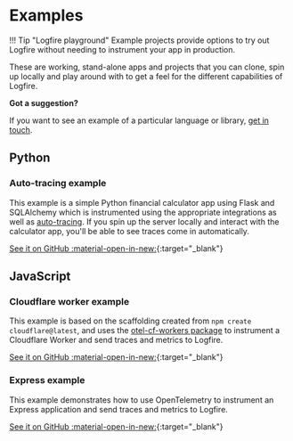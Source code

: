 # Examples

!!! Tip "Logfire playground"
Example projects provide options to try out Logfire without needing to instrument your app in production.

These are working, stand-alone apps and projects that you can clone, spin up locally and play around with to get a feel for the different capabilities of Logfire.

**Got a suggestion?**

If you want to see an example of a particular language or library, [get in touch](help.md).

## Python

### Auto-tracing example

This example is a simple Python financial calculator app using Flask and SQLAlchemy which is instrumented using the appropriate integrations as well as [auto-tracing](guides/onboarding-checklist/add-auto-tracing.md). If you spin up the server locally and interact with the calculator app, you'll be able to see traces come in automatically.

[See it on GitHub :material-open-in-new:](https://github.com/pydantic/logfire/tree/main/examples/python/flask-sqlalchemy/){:target="_blank"}

## JavaScript

### Cloudflare worker example

This example is based on the scaffolding created from `npm create cloudflare@latest`, and uses the [otel-cf-workers package](https://github.com/evanderkoogh/otel-cf-workers) to instrument a Cloudflare Worker and send traces and metrics to Logfire.

[See it on GitHub :material-open-in-new:](https://github.com/pydantic/logfire/tree/main/examples/javascript/cloudflare-worker/){:target="_blank"}

### Express example

This example demonstrates how to use OpenTelemetry to instrument an Express application and send traces and metrics to Logfire.

[See it on GitHub :material-open-in-new:](https://github.com/pydantic/logfire/tree/main/examples/javascript/express/){:target="_blank"}
